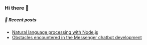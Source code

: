 ### Hi there 👋

<!--
**zsevic/zsevic** is a ✨ _special_ ✨ repository because its `README.md` (this file) appears on your GitHub profile.

Here are some ideas to get you started:

- 🔭 I’m currently working on ...
- 🌱 I’m currently learning ...
- 👯 I’m looking to collaborate on ...
- 🤔 I’m looking for help with ...
- 💬 Ask me about ...
- 📫 How to reach me: ...
- 😄 Pronouns: ...
- ⚡ Fun fact: ...
-->
##### :pencil: Recent posts
<!-- BLOG-POST-LIST:START -->
- [Natural language processing with Node.js](https://sevic.dev/nlp-classifier-node/)
- [Obstacles encountered in the Messenger chatbot development](https://sevic.dev/messenger-chatbot-development/)
<!-- BLOG-POST-LIST:END -->
